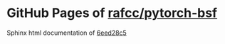 GitHub Pages of [rafcc/pytorch-bsf](https://github.com/rafcc/pytorch-bsf.git)
===
Sphinx html documentation of [6eed28c5](https://github.com/rafcc/pytorch-bsf/tree/6eed28c5ec63344f677bdd757cfb33f18ba5a77e)
